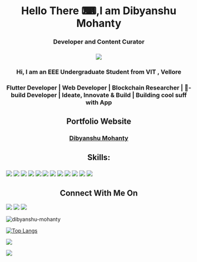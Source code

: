 <h1 align="center">Hello There ⌨,I am Dibyanshu Mohanty </h1>

<h3 align="center">Developer and Content Curator</h3>

<h3 align="center"><img src="https://media-exp1.licdn.com/dms/image/C4E16AQHzrgiBkSB5ZA/profile-displaybackgroundimage-shrink_350_1400/0/1624878294966?e=1634774400&v=beta&t=l2qLkeVnmvT8F61xnU9C1KyKe9GE9dssumyALmTSrl8"></h3>

<h3 align="center"> Hi, I am an EEE Undergraduate Student from VIT , Vellore </h3>

<h3 align="center"> Flutter Developer | Web Developer | Blockchain Researcher | 💚-build Developer | Ideate, Innovate & Build | Building cool suff with App</h3>

<h2 align="center"> Portfolio Website </h2>

<h3 align="center"><a href="https://dibyanshu-mohanty.me"> Dibyanshu Mohanty </a></h3>

<h2 align = "center"> Skills: </h2>

<h3> 
  <img src="https://img.shields.io/badge/Dart-0175C2?style=for-the-badge&logo=dart&logoColor=white">
  <img src="https://img.shields.io/badge/Flutter-02569B?style=for-the-badge&logo=flutter&logoColor=white">
  <img src="https://img.shields.io/badge/firebase-ffca28?style=for-the-badge&logo=firebase&logoColor=black">
  <img src="https://img.shields.io/badge/HTML5-E34F26?style=for-the-badge&logo=html5&logoColor=white">
  <img src="https://img.shields.io/badge/CSS3-1572B6?style=for-the-badge&logo=css3&logoColor=white">
  <img src="https://img.shields.io/badge/JavaScript-F7DF1E?style=for-the-badge&logo=javascript&logoColor=black">
  <img src="https://img.shields.io/badge/Bootstrap-563D7C?style=for-the-badge&logo=bootstrap&logoColor=white">
  <img src="https://img.shields.io/badge/Django-092E20?style=for-the-badge&logo=django&logoColor=white">
  <img src="https://img.shields.io/badge/PostgreSQL-316192?style=for-the-badge&logo=postgresql&logoColor=white">
  <img src="https://img.shields.io/badge/IntelliJIDEA-000000.svg?style=for-the-badge&logo=intellij-idea&logoColor=white">
  <img src="https://img.shields.io/badge/Git-F05032?style=for-the-badge&logo=git&logoColor=white">     
  <img src="https://img.shields.io/badge/Python-3776AB?style=for-the-badge&logo=python&logoColor=white">  
</h3>

<h2 align="center">Connect With Me On</h2>

<a href="https://www.linkedin.com/in/dibyanshu-mohanty-37a2b71b8" target="_blank"><img src="https://img.shields.io/badge/LinkedIn-0077B5?style=for-the-badge&logo=linkedin&logoColor=white"></a>
<a href="https://ddevm.medium.com" target="_blank"><img src="https://img.shields.io/badge/Medium-12100E?style=for-the-badge&logo=medium&logoColor=white"></a>
<a href="https://twitter.com/DcodeM" target="_blank"><img src="https://img.shields.io/badge/Twitter-1DA1F2?style=for-the-badge&logo=twitter&logoColor=white"></a>

<p align="left"> <img src="https://github-readme-streak-stats.herokuapp.com/?user=dibyanshu-mohanty&" alt="dibyanshu-mohanty" > </p>

[![Top Langs](https://github-readme-stats.vercel.app/api/top-langs/?username=dibyanshu-mohanty)](https://github.com/anuraghazra/github-readme-stats)

![](https://github-readme-stats.vercel.app/api?username=dibyanshu-mohanty&show_icons=true&theme=tokyonight)

![](https://komarev.com/ghpvc/?username=dibyanshu-mohanty&color=green&label=PROFILE+VIEWS&color=blueviolet)
